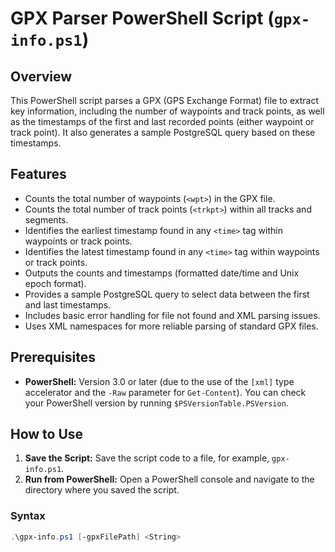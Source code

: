 # GPX Parser PowerShell Script (`gpx-info.ps1`)

## Overview

This PowerShell script parses a GPX (GPS Exchange Format) file to extract key information, including the number of waypoints and track points, as well as the timestamps of the first and last recorded points (either waypoint or track point). It also generates a sample PostgreSQL query based on these timestamps.

## Features

* Counts the total number of waypoints (`<wpt>`) in the GPX file.
* Counts the total number of track points (`<trkpt>`) within all tracks and segments.
* Identifies the earliest timestamp found in any `<time>` tag within waypoints or track points.
* Identifies the latest timestamp found in any `<time>` tag within waypoints or track points.
* Outputs the counts and timestamps (formatted date/time and Unix epoch format).
* Provides a sample PostgreSQL query to select data between the first and last timestamps.
* Includes basic error handling for file not found and XML parsing issues.
* Uses XML namespaces for more reliable parsing of standard GPX files.

## Prerequisites

* **PowerShell:** Version 3.0 or later (due to the use of the `[xml]` type accelerator and the `-Raw` parameter for `Get-Content`). You can check your PowerShell version by running `$PSVersionTable.PSVersion`.

## How to Use

1.  **Save the Script:** Save the script code to a file, for example, `gpx-info.ps1`.
2.  **Run from PowerShell:** Open a PowerShell console and navigate to the directory where you saved the script.

### Syntax

```powershell
.\gpx-info.ps1 [-gpxFilePath] <String>